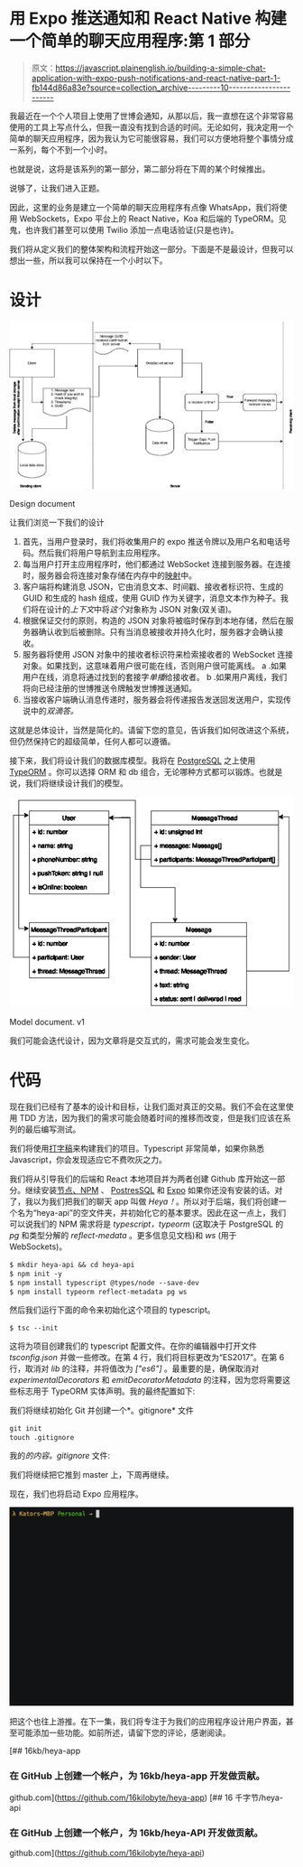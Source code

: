 # 用 Expo 推送通知和 React Native 构建一个简单的聊天应用程序:第 1 部分

> 原文：<https://javascript.plainenglish.io/building-a-simple-chat-application-with-expo-push-notifications-and-react-native-part-1-fb144d86a83e?source=collection_archive---------10----------------------->

我最近在一个个人项目上使用了世博会通知，从那以后，我一直想在这个非常容易使用的工具上写点什么，但我一直没有找到合适的时间。无论如何，我决定用一个简单的聊天应用程序，因为我认为它可能很容易，我们可以方便地将整个事情分成一系列，每个不到一个小时。

也就是说，这将是该系列的第一部分，第二部分将在下周的某个时候推出。

说够了，让我们进入正题。

因此，这里的业务是建立一个简单的聊天应用程序有点像 WhatsApp，我们将使用 WebSockets，Expo 平台上的 React Native，Koa 和后端的 TypeORM。见鬼，也许我们甚至可以使用 Twilio 添加一点电话验证(只是也许)。

我们将从定义我们的整体架构和流程开始这一部分。下面是不是最设计，但我可以想出一些，所以我可以保持在一个小时以下。

# 设计

![](img/1430251e92a0840e4d02f4e769364699.png)

Design document

让我们浏览一下我们的设计

1.  首先，当用户登录时，我们将收集用户的 expo 推送令牌以及用户名和电话号码。然后我们将用户导航到主应用程序。
2.  每当用户打开主应用程序时，他们都通过 WebSocket 连接到服务器。在连接时，服务器会将连接对象存储在内存中的[映射](https://developer.mozilla.org/en-US/docs/Web/JavaScript/Reference/Global_Objects/Map)中。
3.  客户端将构建消息 JSON，它由消息文本、时间戳、接收者标识符、生成的 GUID 和生成的 hash 组成，使用 GUID 作为关键字，消息文本作为种子。我们将在设计的*上下文*中将*这个*对象称为 JSON 对象(双关语)。
4.  根据保证交付的原则，构造的 JSON 对象将被临时保存到本地存储，然后在服务器确认收到后被删除。只有当消息被接收并持久化时，服务器才会确认接收。
5.  服务器将使用 JSON 对象中的接收者标识符来检索接收者的 WebSocket 连接对象。如果找到，这意味着用户很可能在线，否则用户很可能离线。
    a .如果用户在线，消息将通过找到的套接字*单播*给接收者。
    b .如果用户离线，我们将向已经注册的世博推送令牌触发世博推送通知。
6.  当接收客户端确认消息传递时，服务器会将传递报告发送回发送用户，实现传说中的*双滴答。*

这就是总体设计，当然是简化的。请留下您的意见，告诉我们如何改进这个系统，但仍然保持它的超级简单，任何人都可以遵循。

接下来，我们将设计我们的数据库模型。我将在 [PostgreSQL](https://www.postgresql.org/) 之上使用 [TypeORM](https://typeorm.io) 。你可以选择 ORM 和 db 组合，无论哪种方式都可以锻炼。也就是说，我们将继续设计我们的模型。

![](img/e53114b5ba9c587067608b040d08928e.png)

Model document. v1

我们可能会迭代设计，因为文章将是交互式的，需求可能会发生变化。

# 代码

现在我们已经有了基本的设计和目标，让我们面对真正的交易。我们不会在这里使用 TDD 方法，因为我们的需求可能会随着时间的推移而改变，但是我们应该在系列的最后编写测试。

我们将使用[打字稿](https://www.typescriptlang.org/)来构建我们的项目。Typescript 非常简单，如果你熟悉 Javascript，你会发现适应它不费吹灰之力。

我们将从引导我们的后端和 React 本地项目并为两者创建 Github 库开始这一部分。继续安装[节点、NPM](https://docs.npmjs.com/downloading-and-installing-node-js-and-npm) 、 [PostresSQL](https://www.postgresqltutorial.com/install-postgresql/) 和 [Expo](https://docs.expo.io/) 如果你还没有安装的话。对了，我以为我们把我们的聊天 app 叫做 *Heya！*。所以对于后端，我们将创建一个名为“heya-api”的空文件夹，并初始化它的基本要求。因此在这一点上，我们可以说我们的 NPM 需求将是 *typescript，typeorm* (这取决于 PostgreSQL 的 *pg* 和类型分解的 *reflect-medata* 。更多信息见文档)和 *ws* (用于 WebSockets)。

```
$ mkdir heya-api && cd heya-api
$ npm init -y
$ npm install typescript @types/node --save-dev
$ npm install typeorm reflect-metadata pg ws
```

然后我们运行下面的命令来初始化这个项目的 typescript。

```
$ tsc --init
```

这将为项目创建我们的 typescript 配置文件。在你的编辑器中打开文件 *tsconfig.json* 并做一些修改。在第 4 行，我们将目标更改为“ES2017”。在第 6 行，取消对 *lib* 的注释，并将值改为 *["es6"]* 。最重要的是，确保取消对 *experimentalDecorators* 和 *emitDecoratorMetadata* 的注释，因为您将需要这些标志用于 TypeORM 实体声明。我的最终配置如下:

我们将继续初始化 Git 并创建一个*。gitignore* 文件

```
git init
touch .gitignore
```

我的*的内容。gitignore* 文件:

我们将继续把它推到 master 上，下周再继续。

现在，我们也将启动 Expo 应用程序。

![](img/9f2c236800dec3b22d61115135f72cc8.png)

把这个也往上游推。在下一集，我们将专注于为我们的应用程序设计用户界面，甚至可能添加一些功能。如前所述，请留下您的评论，感谢阅读。

[](https://github.com/16kilobyte/heya-app) [## 16kb/heya-app

### 在 GitHub 上创建一个帐户，为 16kb/heya-app 开发做贡献。

github.com](https://github.com/16kilobyte/heya-app) [](https://github.com/16kilobyte/heya-api) [## 16 千字节/heya-api

### 在 GitHub 上创建一个帐户，为 16kb/heya-API 开发做贡献。

github.com](https://github.com/16kilobyte/heya-api)